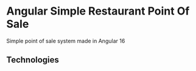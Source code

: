 # Angular Simple Restaurant Point Of Sale
Simple point of sale system made in Angular 16

## Technologies
